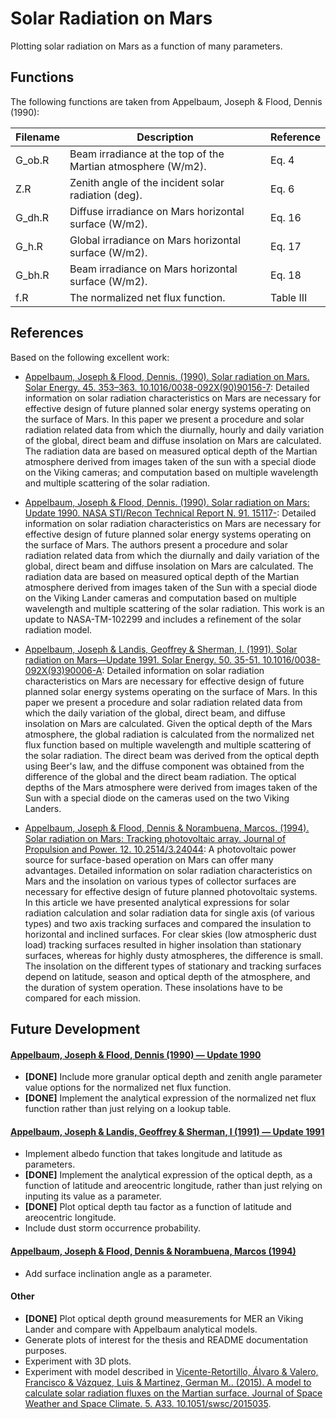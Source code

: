# Solar Radiation on Mars
Plotting solar radiation on Mars as a function of many parameters.

## Functions
The following functions are taken from Appelbaum, Joseph & Flood, Dennis (1990):

| Filename | Description                                                  | Reference |
|----------|--------------------------------------------------------------|-----------|
| G_ob.R   | Beam irradiance at the top of the Martian atmosphere (W/m2). | Eq. 4     |
| Z.R      | Zenith angle of the incident solar radiation (deg).          | Eq. 6     |
| G_dh.R   | Diffuse irradiance on Mars horizontal surface (W/m2).        | Eq. 16    |
| G_h.R    | Global irradiance on Mars horizontal surface (W/m2).         | Eq. 17    |
| G_bh.R   | Beam irradiance on Mars horizontal surface (W/m2).           | Eq. 18    |
| f.R      | The normalized net flux function.                            | Table III |

## References
Based on the following excellent work:
- [Appelbaum, Joseph & Flood, Dennis. (1990). Solar radiation on Mars. Solar Energy. 45. 353–363. 10.1016/0038-092X(90)90156-7](https://www.researchgate.net/publication/256334925_Solar_radiation_on_Mars): Detailed information on solar radiation characteristics on Mars are necessary for effective design of future planned solar energy systems operating on the surface of Mars. In this paper we present a procedure and solar radiation related data from which the diurnally, hourly and daily variation of the global, direct beam and diffuse insolation on Mars are calculated. The radiation data are based on measured optical depth of the Martian atmosphere derived from images taken of the sun with a special diode on the Viking cameras; and computation based on multiple wavelength and multiple scattering of the solar radiation.

- [Appelbaum, Joseph & Flood, Dennis. (1990). Solar radiation on Mars: Update 1990. NASA STI/Recon Technical Report N. 91. 15117-](https://www.researchgate.net/publication/259222079_Solar_radiation_on_Mars_Update_1990): Detailed information on solar radiation characteristics on Mars are necessary for effective design of future planned solar energy systems operating on the surface of Mars. The authors present a procedure and solar radiation related data from which the diurnally and daily variation of the global, direct beam and diffuse insolation on Mars are calculated. The radiation data are based on measured optical depth of the Martian atmosphere derived from images taken of the Sun with a special diode on the Viking Lander cameras and computation based on multiple wavelength and multiple scattering of the solar radiation. This work is an update to NASA-TM-102299 and includes a refinement of the solar radiation model.

- [Appelbaum, Joseph & Landis, Geoffrey & Sherman, I. (1991). Solar radiation on Mars—Update 1991. Solar Energy. 50. 35-51. 10.1016/0038-092X(93)90006-A](https://www.researchgate.net/publication/223850868_Solar_radiation_on_Mars-Update_1991): Detailed information on solar radiation characteristics on Mars are necessary for effective design of future planned solar energy systems operating on the surface of Mars. In this paper we present a procedure and solar radiation related data from which the daily variation of the global, direct beam, and diffuse insolation on Mars are calculated. Given the optical depth of the Mars atmosphere, the global radiation is calculated from the normalized net flux function based on multiple wavelength and multiple scattering of the solar radiation. The direct beam was derived from the optical depth using Beer's law, and the diffuse component was obtained from the difference of the global and the direct beam radiation. The optical depths of the Mars atmosphere were derived from images taken of the Sun with a special diode on the cameras used on the two Viking Landers.

- [Appelbaum, Joseph & Flood, Dennis & Norambuena, Marcos. (1994). Solar radiation on Mars: Tracking photovoltaic array. Journal of Propulsion and Power. 12. 10.2514/3.24044](https://www.researchgate.net/publication/24286713_Solar_radiation_on_Mars_Tracking_photovoltaic_array): A photovoltaic power source for surface-based operation on Mars can offer many advantages. Detailed information on solar radiation characteristics on Mars and the insolation on various types of collector surfaces are necessary for effective design of future planned photovoltaic systems. In this article we have presented analytical expressions for solar radiation calculation and solar radiation data for single axis (of various types) and two axis tracking surfaces and compared the insulation to horizontal and inclined surfaces. For clear skies (low atmospheric dust load) tracking surfaces resulted in higher insolation than stationary surfaces, whereas for highly dusty atmospheres, the difference is small. The insolation on the different types of stationary and tracking surfaces depend on latitude, season and optical depth of the atmosphere, and the duration of system operation. These insolations have to be compared for each mission.

## Future Development
#### [Appelbaum, Joseph & Flood, Dennis (1990) — Update 1990](https://www.researchgate.net/publication/259222079_Solar_radiation_on_Mars_Update_1990)
- **[DONE]** Include more granular optical depth and zenith angle parameter value options for the normalized net flux function.
- **[DONE]** Implement the analytical expression of the normalized net flux function rather than just relying on a lookup table.

#### [Appelbaum, Joseph & Landis, Geoffrey & Sherman, I (1991) — Update 1991](https://www.researchgate.net/publication/223850868_Solar_radiation_on_Mars-Update_1991)
- Implement albedo function that takes longitude and latitude as parameters.
- **[DONE]** Implement the analytical expression of the optical depth, as a function of latitude and areocentric longitude, rather than just relying on inputing its value as a parameter.
- **[DONE]** Plot optical depth tau factor as a function of latitude and areocentric longitude.
- Include dust storm occurrence probability.

#### [Appelbaum, Joseph & Flood, Dennis & Norambuena, Marcos (1994)](https://www.researchgate.net/publication/24286713_Solar_radiation_on_Mars_Tracking_photovoltaic_array)
- Add surface inclination angle as a parameter.

#### Other
- **[DONE]** Plot optical depth ground measurements for MER an Viking Lander and compare with Appelbaum analytical models.
- Generate plots of interest for the thesis and README documentation purposes.
- Experiment with 3D plots.
- Experiment with model described in [Vicente-Retortillo, Álvaro & Valero, Francisco & Vázquez, Luis & Martinez, German M.. (2015). A model to calculate solar radiation fluxes on the Martian surface. Journal of Space Weather and Space Climate. 5. A33. 10.1051/swsc/2015035](https://www.researchgate.net/publication/283452176_A_model_to_calculate_solar_radiation_fluxes_on_the_Martian_surface).
